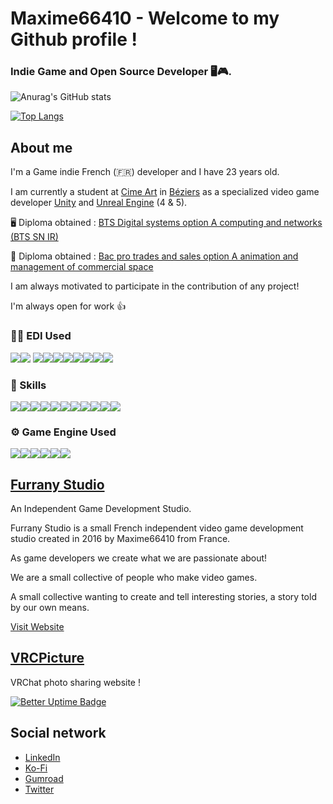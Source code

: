 # Maxime66410 - Welcome to my Github profile !

### Indie Game and Open Source Developer 🖥🎮.

![Anurag's GitHub stats](https://github-readme-stats.vercel.app/api?username=maxime66410&show_icons=true&theme=blue-green)

[![Top Langs](https://github-readme-stats.vercel.app/api/top-langs/?username=maxime66410&layout=compact&theme=blue-green)](https://github.com/anuraghazra/github-readme-stats)

<!-- <img src="https://github-readme-streak-stats.herokuapp.com/?user=Maxime66410"/> -->


## About me

I'm a Game indie French (🇫🇷) developer and I have 23 years old.

I am currently a student at [Cime Art](https://www.cime-art.com) in [Béziers](https://www.ville-beziers.fr) as a specialized video game developer [Unity](https://unity.com/) and [Unreal Engine](https://www.unrealengine.com/en-US) (4 & 5).

🖥 Diploma obtained : [BTS Digital systems option A computing and networks (BTS SN IR)](https://www.onisep.fr/Ressources/Univers-Formation/Formations/Post-bac/bts-systemes-numeriques-option-a-informatique-et-reseaux)

🏪 Diploma obtained : [Bac pro trades and sales option A animation and management of commercial space](https://www.onisep.fr/Ressources/Univers-Formation/Formations/Lycees/bac-pro-metiers-du-commerce-et-de-la-vente-option-a-animation-et-gestion-de-l-espace-commercial)

I am always motivated to participate in the contribution of any project!

I'm always open for work 👍

### 👩‍💻 EDI Used
<img src="https://img.shields.io/badge/Android_Studio-3DDC84?style=for-the-badge&logo=android-studio&logoColor=white"/><img src="https://img.shields.io/badge/Arduino_IDE-00979D?style=for-the-badge&logo=arduino&logoColor=white"/>
<img src="https://img.shields.io/badge/CLion-000000?style=for-the-badge&logo=clion&logoColor=white"/><img src="https://img.shields.io/badge/IntelliJ_IDEA-000000.svg?style=for-the-badge&logo=intellij-idea&logoColor=white"/><img src="http://img.shields.io/badge/-PHPStorm-181717?style=for-the-badge&logo=phpstorm&logoColor=white"/><img src="https://img.shields.io/badge/PyCharm-000000.svg?&style=for-the-badge&logo=PyCharm&logoColor=white"/><img src="https://img.shields.io/badge/Rider-000000?style=for-the-badge&logo=Rider&logoColor=white"/><img src="https://img.shields.io/badge/WebStorm-000000?style=for-the-badge&logo=WebStorm&logoColor=white"/><img src="https://img.shields.io/badge/Visual_Studio-5C2D91?style=for-the-badge&logo=visual%20studio&logoColor=white"/><img src="https://img.shields.io/badge/Visual_Studio_Code-0078D4?style=for-the-badge&logo=visual%20studio%20code&logoColor=white"/>

### 🚀 Skills
<img src="https://img.shields.io/badge/C-00599C?style=for-the-badge&logo=c&logoColor=white"/><img src="https://img.shields.io/badge/C%2B%2B-00599C?style=for-the-badge&logo=c%2B%2B&logoColor=white"/><img src="https://img.shields.io/badge/C%23-239120?style=for-the-badge&logo=c-sharp&logoColor=white"/><img src="https://img.shields.io/badge/Python-3776AB?style=for-the-badge&logo=python&logoColor=white"/><img src="https://img.shields.io/badge/HTML5-E34F26?style=for-the-badge&logo=html5&logoColor=white"/><img src="https://img.shields.io/badge/CSS3-1572B6?style=for-the-badge&logo=css3&logoColor=white"/><img src="https://img.shields.io/badge/PHP-777BB4?style=for-the-badge&logo=php&logoColor=white"/><img src="https://img.shields.io/badge/MySQL-00000F?style=for-the-badge&logo=mysql&logoColor=white"/><img src="https://img.shields.io/badge/.NET-5C2D91?style=for-the-badge&logo=.net&logoColor=white"/><img src="https://img.shields.io/badge/Java-ED8B00?style=for-the-badge&logo=java&logoColor=white"/><img src="https://img.shields.io/badge/Lua-2C2D72?style=for-the-badge&logo=lua&logoColor=white"/>


### ⚙️ Game Engine Used

<img src="https://img.shields.io/badge/Unity-100000?style=for-the-badge&logo=unity&logoColor=white"/><img src="https://img.shields.io/badge/Unreal Engine 4-100000?style=for-the-badge&logo=UnrealEngine&logoColor=white"/><img src="https://img.shields.io/badge/Unreal Engine 5-100000?style=for-the-badge&logo=UnrealEngine&logoColor=white"/><img src="https://img.shields.io/badge/Source-E34F26?style=for-the-badge&logo=valve&logoColor=white"/><img src="https://img.shields.io/badge/Source 2-E34F26?style=for-the-badge&logo=valve&logoColor=white"/><img src="https://img.shields.io/badge/Roblox%20Studio-2875E3?style=for-the-badge&logo=roblox&logoColor=white"/>


## [Furrany Studio](https://furranystudio.fr)

An Independent Game Development Studio.

Furrany Studio is a small French independent video game development studio created in 2016 by Maxime66410 from France.

As game developers we create what we are passionate about!

We are a small collective of people who make video games.

A small collective wanting to create and tell interesting stories, a story told by our own means.

[Visit Website](https://furranystudio.fr)

## [VRCPicture](https://vrcpicture.com)

VRChat photo sharing website !

[![Better Uptime Badge](https://betteruptime.com/status-badges/v1/monitor/ht1j.svg)](https://betteruptime.com/?utm_source=status_badge)

## Social network

- [LinkedIn](https://www.linkedin.com/in/maxime-sanchez-98837015a/)
- [Ko-Fi](https://ko-fi.com/maxime66410)
- [Gumroad](https://furranystudio.gumroad.com)
- [Twitter](https://twitter.com/Maxime66410)



<!--
**Maxime66410/Maxime66410** is a ✨ _special_ ✨ repository because its `README.md` (this file) appears on your GitHub profile.

Here are some ideas to get you started:

- 🔭 I’m currently working on ...
- 🌱 I’m currently learning ...
- 👯 I’m looking to collaborate on ...
- 🤔 I’m looking for help with ...
- 💬 Ask me about ...
- 📫 How to reach me: ...
- 😄 Pronouns: ...
- ⚡ Fun fact: ...
-->
